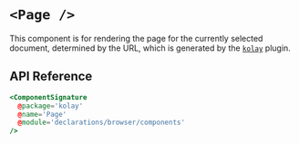 # `<Page />`

This component is for rendering the page for the currently selected document, determined by the URL, which is generated by the [`kolay`][kolay-plugin] plugin.

[kolay-plugin]: /plugins/kolay.md

## API Reference

```hbs live no-shadow
<ComponentSignature
  @package='kolay'
  @name='Page'
  @module='declarations/browser/components'
/>
```
